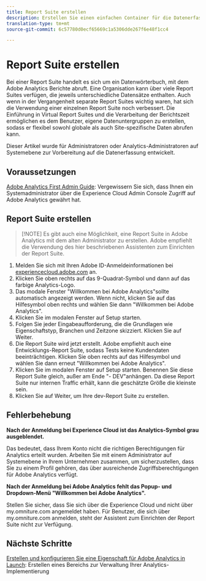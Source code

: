 ```yaml
---
title: Report Suite erstellen
description: Erstellen Sie einen einfachen Container für die Datenerfassung in Adobe Analytics.
translation-type: tm+mt
source-git-commit: 6c57780d0ecf65669c1a5306dde267f6e48f1cc4

---
```



# Report Suite erstellen

Bei einer Report Suite handelt es sich um ein Datenwörterbuch, mit dem Adobe Analytics Berichte abruft. Eine Organisation kann über viele Report Suites verfügen, die jeweils unterschiedliche Datensätze enthalten. Auch wenn in der Vergangenheit separate Report Suites wichtig waren, hat sich die Verwendung einer einzelnen Report Suite noch verbessert. Die Einführung in Virtual Report Suites und die Verarbeitung der Berichtszeit ermöglichen es dem Benutzer, eigene Datenuntergruppen zu erstellen, sodass er flexibel sowohl globale als auch Site-spezifische Daten abrufen kann.

Dieser Artikel wurde für Administratoren oder Analytics-Administratoren auf Systemebene zur Vorbereitung auf die Datenerfassung entwickelt.

## Voraussetzungen

[Adobe Analytics First Admin Guide](first-admin-guide.md): Vergewissern Sie sich, dass Ihnen ein Systemadministrator über die Experience Cloud Admin Console Zugriff auf Adobe Analytics gewährt hat.

## Report Suite erstellen

> [!NOTE] Es gibt auch eine Möglichkeit, eine Report Suite in Adobe Analytics mit dem alten Administrator zu erstellen. Adobe empfiehlt die Verwendung des hier beschriebenen Assistenten zum Einrichten der Report Suite.

1. Melden Sie sich mit Ihren Adobe ID-Anmeldeinformationen bei [experiencecloud.adobe.com](https://experiencecloud.adobe.com) an.
1. Klicken Sie oben rechts auf das 9-Quadrat-Symbol und dann auf das farbige Analytics-Logo.
1. Das modale Fenster "Willkommen bei Adobe Analytics"sollte automatisch angezeigt werden. Wenn nicht, klicken Sie auf das Hilfesymbol oben rechts und wählen Sie dann "Willkommen bei Adobe Analytics".
1. Klicken Sie im modalen Fenster auf Setup starten.
1. Folgen Sie jeder Eingabeaufforderung, die die Grundlagen wie Eigenschaftstyp, Branchen und Zeitzone skizziert. Klicken Sie auf Weiter.
1. Die Report Suite wird jetzt erstellt. Adobe empfiehlt auch eine Entwicklungs-Report Suite, sodass Tests keine Kundendaten beeinträchtigen. Klicken Sie oben rechts auf das Hilfesymbol und wählen Sie dann erneut "Willkommen bei Adobe Analytics".
1. Klicken Sie im modalen Fenster auf Setup starten.
Benennen Sie diese Report Suite gleich, außer am Ende "- DEV"anhängen. Da diese Report Suite nur internen Traffic erhält, kann die geschätzte Größe die kleinste sein.
1. Klicken Sie auf Weiter, um Ihre dev-Report Suite zu erstellen.

## Fehlerbehebung

**Nach der Anmeldung bei Experience Cloud ist das Analytics-Symbol grau ausgeblendet.**

Das bedeutet, dass Ihrem Konto nicht die richtigen Berechtigungen für Analytics erteilt wurden. Arbeiten Sie mit einem Administrator auf Systemebene in Ihrem Unternehmen zusammen, um sicherzustellen, dass Sie zu einem Profil gehören, das über ausreichende Zugriffsberechtigungen für Adobe Analytics verfügt.

**Nach der Anmeldung bei Adobe Analytics fehlt das Popup- und Dropdown-Menü "Willkommen bei Adobe Analytics".**

Stellen Sie sicher, dass Sie sich über die Experience Cloud und nicht über my.omniture.com angemeldet haben. Für Benutzer, die sich über my.omniture.com anmelden, steht der Assistent zum Einrichten der Report Suite nicht zur Verfügung.

## Nächste Schritte

[Erstellen und konfigurieren Sie eine Eigenschaft für Adobe Analytics in Launch](/help/implement/implement-with-launch/create-analytics-property.md): Erstellen eines Bereichs zur Verwaltung Ihrer Analytics-Implementierung

